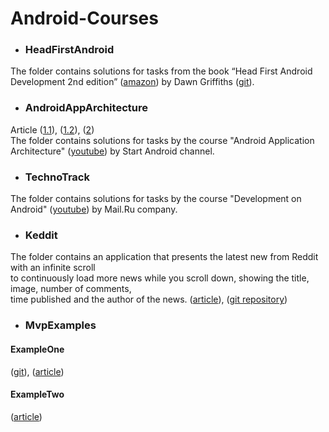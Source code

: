 # Android-Courses
* ### HeadFirstAndroid
The folder contains solutions for tasks from the book “Head First Android Development 2nd edition”
([amazon](https://www.amazon.com/Head-First-Android-Development-Brain-Friendly/dp/1491974052/))
 by Dawn Griffiths 
([git](https://github.com/dogriffiths/HeadFirstAndroid2ndEdition)).

* ### AndroidAppArchitecture
Article 
([1.1](http://www.fandroid.info/lektsiya-1-vvedenie-v-arhitekturu-klient-servernyh-android-prilozhenij-chast-1/)), 
([1.2](http://www.fandroid.info/lektsiya-1-vvedenie-v-arhitekturu-klient-servernyh-android-prilozhenij-chast-2/)),
([2](http://www.fandroid.info/lektsiya-2-po-arhitekture-android-prilozhenij-patterny-a-b-c/))  
The folder contains solutions for tasks by the course "Android Application Architecture"
([youtube](https://www.youtube.com/playlist?list=PLyfVjOYzujuimhohH06QBmiBVhAuTiDYA))
 by Start Android channel.

* ### TechnoTrack
The folder contains solutions for tasks by the course "Development on Android"
([youtube](https://www.youtube.com/playlist?list=PLrCZzMib1e9ptI7bPXFG8X5xEiCBt5qYE))
 by Mail.Ru company.

* ### Keddit
The folder contains an application that presents the latest new from Reddit with an infinite scroll  
to continuously load more news while you scroll down, showing the title, image, number of comments,  
time published and the author of the news.
([article](https://android.jlelse.eu/learn-kotlin-while-developing-an-android-app-introduction-567e21ff9664)), 
([git repository](https://github.com/juanchosaravia/KedditBySteps))

* ### MvpExamples
#### ExampleOne 
([git](https://github.com/antoniolg/androidmvp)),
([article](http://antonioleiva.com/mvp-android/))
#### ExampleTwo
([article](https://startandroid.ru/ru/blog/493-mvp-dlja-nachinajuschih-bez-bibliotek-i-interfejsov.html))
